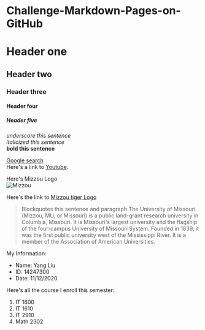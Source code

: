 # Challenge-Markdown-Pages-on-GitHub
# Header one
## Header two
### Header three
#### Header four
##### Header five

_underscore this sentence_  
*italicized this sentence*  
**bold this sentence**  

[Google search](www.google.com)  
Here's a link to [Youtube][youtube].

Here's Mizzou Logo  
![Mizzou](https://missouri.edu/images/signatures/university/MUstacked.png)

Here's the link to [Mizzou tiger Logo][tiger]  

>Blockquotes this sentence and paragraph
>The University of Missouri (Mizzou, MU, or Missouri) is a public land-grant research university in Columbia, Missouri. It is Missouri's largest university and the flagship of the four-campus University of Missouri System. Founded in 1839, it was the first public university west of the Mississippi River. It is a member of the Association of American Universities.

My Information:  
* Name: Yang Liu
* ID: 14247300
* Date: 11/12/2020 

Here's all the course I enroll this semester:  
1. IT 1600
2. IT 1610
3. IT 2910
3. Math 2302

[youtube]:www.youtube.com  
[tiger]:https://www.themizzoustore.com/images/product/large/70887.jpg
